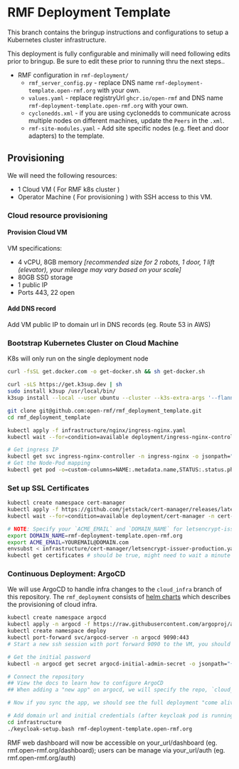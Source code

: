 # RMF Deployment Template
This branch contains the bringup instructions and configurations to setup a Kubernetes cluster infrastructure.

This deployment is fully configurable and minimally will need following edits prior to bringup. Be sure to edit these prior to running thru the next steps..
- RMF configuration in `rmf-deployment/`
    - `rmf_server_config.py` - replace DNS name `rmf-deployment-template.open-rmf.org` with your own.
    - `values.yaml` - replace registryUrl `ghcr.io/open-rmf` and DNS name `rmf-deployment-template.open-rmf.org` with your own.
    - `cyclonedds.xml` - if you are using cyclonedds to communicate across multiple nodes on different machines, update the `Peers` in the `.xml`.
    - `rmf-site-modules.yaml` - Add site specific nodes (e.g. fleet and door adapters) to the template.

## Provisioning
We will need the following resources:
* 1 Cloud VM ( For RMF k8s cluster )
* Operator Machine ( For provisioning ) with SSH access to this VM.

### Cloud resource provisioning

#### Provision Cloud VM
VM specifications:
- 4 vCPU, 8GB memory _[recommended size for 2 robots, 1 door, 1 lift (elevator), your mileage may vary based on your scale]_
- 80GB SSD storage
- 1 public IP
- Ports 443, 22 open

#### Add DNS record
Add VM public IP to domain url in DNS records (eg. Route 53 in AWS)

### Bootstrap Kubernetes Cluster on Cloud Machine
K8s will only run on the single deployment node
```bash
curl -fsSL get.docker.com -o get-docker.sh && sh get-docker.sh

curl -sLS https://get.k3sup.dev | sh
sudo install k3sup /usr/local/bin/
k3sup install --local --user ubuntu --cluster --k3s-extra-args '--flannel-iface=ens5 --no-deploy traefik --write-kubeconfig-mode --docker'

git clone git@github.com:open-rmf/rmf_deployment_template.git
cd rmf_deployment_template

kubectl apply -f infrastructure/nginx/ingress-nginx.yaml
kubectl wait --for=condition=available deployment/ingress-nginx-controller -n ingress-nginx --timeout=2m

# Get ingress IP
kubectl get svc ingress-nginx-controller -n ingress-nginx -o jsonpath="{.status.loadBalancer.ingress[0].ip}"
# Get the Node-Pod mapping
kubectl get pod -o=custom-columns=NAME:.metadata.name,STATUS:.status.phase,NODE:.spec.nodeName --all-namespaces
```

### Set up SSL Certificates
```bash
kubectl create namespace cert-manager
kubectl apply -f https://github.com/jetstack/cert-manager/releases/latest/download/cert-manager.yaml
kubectl wait --for=condition=available deployment/cert-manager -n cert-manager --timeout=2m

# NOTE: Specify your `ACME_EMAIL` and `DOMAIN_NAME` for letsencrypt-issuer-production
export DOMAIN_NAME=rmf-deployment-template.open-rmf.org
export ACME_EMAIL=YOUREMAIL@DOMAIN.com
envsubst < infrastructure/cert-manager/letsencrypt-issuer-production.yaml | kubectl apply -f -
kubectl get certificates # should be true, might need to wait a minute
```

### Continuous Deployment: ArgoCD
We will use ArgoCD to handle infra changes to the `cloud_infra` branch of this repository. The `rmf_deployment` consists of [helm charts](https://helm.sh/docs/topics/charts/) which describes the provisioning of cloud infra.

```bash
kubectl create namespace argocd
kubectl apply -n argocd -f https://raw.githubusercontent.com/argoproj/argo-cd/stable/manifests/install.yaml
kubectl create namespace deploy
kubectl port-forward svc/argocd-server -n argocd 9090:443
# Start a new ssh session with port forward 9090 to the VM, you should now be able to view the admin panel on port localhost:9090

# Get the initial password
kubectl -n argocd get secret argocd-initial-admin-secret -o jsonpath="{.data.password}" | base64 -d

# Connect the repository
## View the docs to learn how to configure ArgoCD
## When adding a "new app" on argocd, we will specify the repo, `cloud_infra` branch and `rmf_deployment` dir 

# Now if you sync the app, we should see the full deployment "come alive"

# Add domain url and initial credentials (after keycloak pod is running)
cd infrastructure
./keycloak-setup.bash rmf-deployment-template.open-rmf.org 
```

RMF web dashboard will now be accessible on your_url/dashboard (eg. rmf.open-rmf.org/dashboard); users can be manage via your_url/auth (eg. rmf.open-rmf.org/auth)
